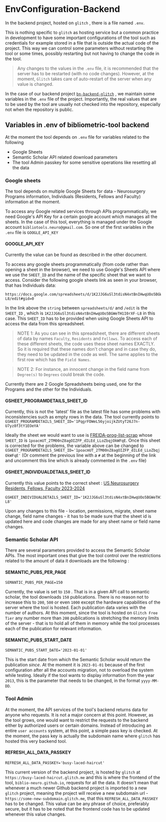 # EnvConfiguration-Backend

In the backend project, hosted on `glitch` , there is a file named `.env`. 

This is nothing specific to `glitch` as hosting service but a common practice in development to have some important configurations of the tool such as credentials for example stored in a file that is outside the actual code of the project. This way we can control some parameters without restarting the tool or some times, possibly restarting but not having to change the code in the tool.

> Any changes to the values in the `.env` file, it is recommended that the server has to be restarted (with no code changes). However, at the moment, `Glitch` takes care of auto-restart of the server when any value is changed.  

In the case of our backend project [`bn-backend-glitch`](https://github.com/biblio-neuro/bn-backend-glitch) , we maintain some variables in the `.env` file of the project. Importantly, the real values that are to be used by the tool are usually not checked into the repository, especially not when the repository is public.

## Variables in .env of bibliometric-tool backend

At the moment the tool depends on `.env` file for variables related to the following
 - Google Sheets
 - Semantic Scholar API related download parameters
 - The tool Admin passkey for some sensitive operations like resetting all the data
### Google sheets
The tool depends on multiple Google Sheets for data - Neurosurgery Programs information, Individuals (Residents, Fellows and Faculty)  information at the moment. 

To access any Google related services through APIs programmatically, we need Google's API Key for a certain google account which manages all the sheets. In the case of this tool, everything is managed under the Google account  `bibliotools.neuro@gmail.com`. So one of the first variables in the `.env` file is `GOOGLE_API_KEY`

#### GOOGLE_API_KEY
Currently the value can be found as described in the other document. 

To access any google sheets programmatically (from code rather than opening a sheet in the browser), we need to use Google's Sheets API where we use the `SHEET_ID` and the name of the specific sheet that we want to access. Consider the following google sheets link as seen in your browser, that has Individuals data:
```
https://docs.google.com/spreadsheets/d/1K2JJG6uSl3tdisN4xtBnIHwqUOo5BGWeTH1I0rXF-L8/edit#gid=0
```
In the link above the `string` between `spreadsheets/d/` and `/edit` is the `SHEET_ID` , which is `1K2JJG6uSl3tdisN4xtBnIHwqUOo5BGWeTH1I0rXF-L8` in this case. This `SHEET_ID` has to be provided when using Google Sheets API to access the data from this spreadsheet.

> NOTE 1: As you can see in this spreadsheet, there are different sheets of data by names `Faculty`, `Residents` and `Fellows`. To access each of these different sheets, the code uses these sheet names EXACTLY. So it is required that these names don't change and in case they do, they need to be updated in the code as well. The same applies to the first row which has the `Field Names`.  

> NOTE 2:  For instance, an innocent change in the field name from `Degree(s)` to `Degrees` could break the code. 

Currently there are 2 Google Spreadsheets being used, one for the Programs and the other for the Individuals. 
#### GSHEET_PROGRAMDETAILS_SHEET_ID

Currently, this is not the 'latest' file as the latest file has some problems with inconsistencies such as empty rows in the data. The tool currently points to 
`GSHEET_PROGRAMDETAILS_SHEET_ID='1PqgrFDWeL56yjoijkZUtyT26J7n-U7yz8f3tY1EOeYA'`

Ideally the sheet we would want to use is [FREIDA-prog-list-scrap](https://docs.google.com/spreadsheets/d/1poacmUT_2TM00nZ8agOIZFP_dILEd_LLoZbqjOkWFqE/edit#gid=0) whose `SHEET_ID` is `1poacmUT_2TM00nZ8agOIZFP_dILEd_LLoZbqjOkWFqE`. Once this sheet is corrected for the problems, the variable above can be changed to `GSHEET_PROGRAMDETAILS_SHEET_ID='1poacmUT_2TM00nZ8agOIZFP_dILEd_LLoZbqjOkWFqE'` 
(Or comment the previous line with a `#` at the beginning of the link and uncomment this line which is already commented in the `.env` file)

#### GSHEET_INDIVIDUALDETAILS_SHEET_ID

Currently this value points to the correct sheet : [US Neurosurgery Residents, Fellows, Faculty 2023-2024](https://docs.google.com/spreadsheets/d/1K2JJG6uSl3tdisN4xtBnIHwqUOo5BGWeTH1I0rXF-L8/edit#gid=0)
```
GSHEET_INDIVIDUALDETAILS_SHEET_ID='1K2JJG6uSl3tdisN4xtBnIHwqUOo5BGWeTH1I0rXF-L8'
```
Upon any changes to this file - location, permissions, migrate, sheet name change, field name changes - it has to be made sure that the sheet id is updated here and code changes are made for any sheet name or field name changes.

### Semantic Scholar API

There are several parameters provided to access the Semantic Scholar APIs. The most important ones that give the tool control over the restrictions related to the amount of data it downloads are the following :

#### SEMANTIC_PUBS_PER_PAGE
`SEMANTIC_PUBS_PER_PAGE=150`

Currently, the value is set to `150` . That is in a given API call to semantic scholar, the tool downloads `150` publications. There is no reason not to increase this to `200`, `500` or even `1000` except the hardware capabilities of the server where the tool is hosted. Each publication data varies with the number of authors. At this moment, since the tool is hosted on `Glitch Free Tier` any number more than `200` publications is stretching the memory limits of the server - that is to hold all of them in memory while the tool processes each of the publication for relevant information.  

#### SEMANTIC_PUBS_START_DATE
`SEMANTIC_PUBS_START_DATE='2023-01-01'`

This is the start date from which the Semantic Scholar would return the publication _since_.
At the moment it is `2023-01-01` because of the first configuration after all the accounts migration, not to overload the system while testing. Ideally if the tool wants to display information from the year `2013`, this is the parameter that needs to be changed, in the format `yyyy-MM-DD`.

### Tool Admin

At the moment, the API services of the tool's backend returns data for anyone who requests. It is not a major concern at this point. However, as the tool grows, one would want to restrict the requests to the backend either by authorized users or certain domains. Instead of introducing an entire `user accounts` system, at this point, a simple pass key is checked. At the moment, the pass key is actually the subdomain name where `glitch` has hosted this very backend tool.

#### REFRESH_ALL_DATA_PASSKEY
`REFRESH_ALL_DATA_PASSKEY='busy-laced-haircut'`

This current version of the backend project, is hosted by `glitch` at `https://busy-laced-haircut.glitch.me` and this is where the frontend of the tool, `biblio-neuro.github.io`,  requests for all the data. It doesn't mean that whenever a much newer Github backend project is imported to a new `glitch` project, meaning the project will receive a new subdomain url - `https://some-new-subdomain.glitch.me`, that this `REFRESH_ALL_DATA_PASSKEY` has to be changed. This value can be any phrase of choice, preferably secure, but it has to be noted that the frontend code has to be updated whenever this value changes.

